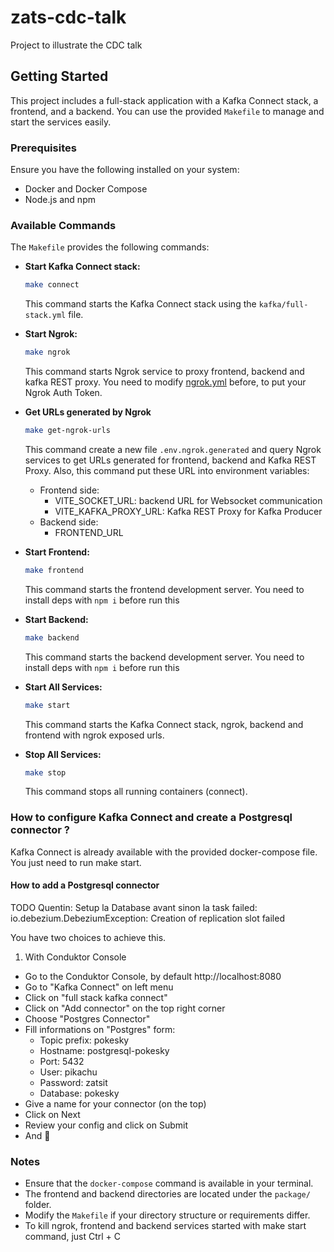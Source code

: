 # zats-cdc-talk
Project to illustrate the CDC talk

## Getting Started

This project includes a full-stack application with a Kafka Connect stack, a frontend, and a backend. You can use the provided `Makefile` to manage and start the services easily.

### Prerequisites

Ensure you have the following installed on your system:
- Docker and Docker Compose
- Node.js and npm

### Available Commands

The `Makefile` provides the following commands:

- **Start Kafka Connect stack:**
  ```bash
  make connect
  ```
  This command starts the Kafka Connect stack using the `kafka/full-stack.yml` file.

- **Start Ngrok:**
  ```bash
  make ngrok
  ```
  This command starts Ngrok service to proxy frontend, backend and kafka REST proxy. You need to modify [ngrok.yml](./ngrok.yml) before, to put your Ngrok Auth Token.

- **Get URLs generated by Ngrok**
  ```bash
  make get-ngrok-urls
  ```
  This command create a new file `.env.ngrok.generated` and query Ngrok services to get URLs generated for frontend, backend and Kafka REST Proxy. Also, this command put these URL into environment variables:
  - Frontend side:
    - VITE_SOCKET_URL: backend URL for Websocket communication
    - VITE_KAFKA_PROXY_URL: Kafka REST Proxy for Kafka Producer
  - Backend side:
    - FRONTEND_URL

- **Start Frontend:**
  ```bash
  make frontend
  ```
  This command starts the frontend development server. You need to install deps with `npm i` before run this

- **Start Backend:**
  ```bash
  make backend
  ```
  This command starts the backend development server. You need to install deps with `npm i` before run this

- **Start All Services:**
  ```bash
  make start
  ```
  This command starts the Kafka Connect stack, ngrok, backend and frontend with ngrok exposed urls.

- **Stop All Services:**
  ```bash
  make stop
  ```
  This command stops all running containers (connect).


### How to configure Kafka Connect and create a Postgresql connector ?

Kafka Connect is already available with the provided docker-compose file. You just need to run make start.

#### How to add a Postgresql connector

TODO Quentin: Setup la Database avant sinon la task failed: io.debezium.DebeziumException: Creation of replication slot failed

You have two choices to achieve this.

1. With Conduktor Console

- Go to the Conduktor Console, by default http://localhost:8080
- Go to "Kafka Connect" on left menu
- Click on "full stack kafka connect"
- Click on "Add connector" on the top right corner
- Choose "Postgres Connector"
- Fill informations on "Postgres" form:
  - Topic prefix: pokesky
  - Hostname: postgresql-pokesky
  - Port: 5432
  - User: pikachu
  - Password: zatsit
  - Database: pokesky
- Give a name for your connector (on the top)
- Click on Next
- Review your config and click on Submit
- And 🎉


### Notes

- Ensure that the `docker-compose` command is available in your terminal.
- The frontend and backend directories are located under the `package/` folder.
- Modify the `Makefile` if your directory structure or requirements differ.
- To kill ngrok, frontend and backend services started with make start command, just Ctrl + C

